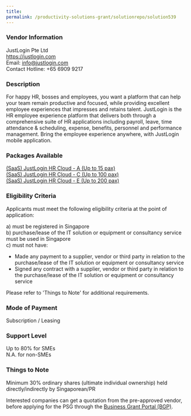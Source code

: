 ```yaml
---
title: 
permalink: /productivity-solutions-grant/solutionrepo/solution539
---
```


### Vendor Information
JustLogin Pte Ltd<br>https://justlogin.com<br>Email: info@justlogin.com<br>Contact Hotline: +65 6909 9217

### Description

For happy HR, bosses and employees, you want a platform that can help your team remain productive and focused, while providing excellent employee experiences that impresses and retains talent. JustLogin is the HR employee experience platform that delivers both through a comprehensive suite of HR applications including payroll, leave, time attendance & scheduling, expense, benefits, personnel and performance management. Bring the employee experience anywhere, with JustLogin mobile application.

### Packages Available

<a href='https://www.gobusiness.gov.sg/images/psg/JustLogin_20200020_Annex_3_20200625143805_Part_1.pdf' target='_blank'>(SaaS) JustLogin HR Cloud - A (Up to 15 pax)</a><br/>
<a href='https://www.gobusiness.gov.sg/images/psg/JustLogin_20200020_Annex_3_20200625143805_Part_3.pdf' target='_blank'>(SaaS) JustLogin HR Cloud - C (Up to 100 pax)</a><br/>
<a href='https://www.gobusiness.gov.sg/images/psg/JustLogin_20200020_Annex_3_20200625143805_Part_5.pdf' target='_blank'>(SaaS) JustLogin HR Cloud - E (Up to 200 pax)</a><br/>

### Eligibility Criteria

Applicants must meet the following eligibility criteria at the point of application:

a) must be registered in Singapore <br>
b) purchase/lease of the IT solution or equipment or consultancy service must be used in Singapore <br>
c) must not have:
- Made any payment to a supplier, vendor or third party in relation to the purchase/lease of the IT solution or equipment or consultancy service
- Signed any contract with a supplier, vendor or third party in relation to the purchase/lease of the IT solution or equipment or consultancy service

Please refer to 'Things to Note' for additional requirements.

### Mode of Payment
Subscription / Leasing

### Support Level
Up to 80% for SMEs <br>
N.A. for non-SMEs

### Things to Note
Minimum 30% ordinary shares (ultimate individual ownership) held directly/indirectly by Singaporean/PR

Interested companies can get a quotation from the pre-approved vendor, before applying for the PSG through the <a target='_blank' href='https://www.businessgrants.gov.sg/'>Business Grant Portal (BGP)</a>.
